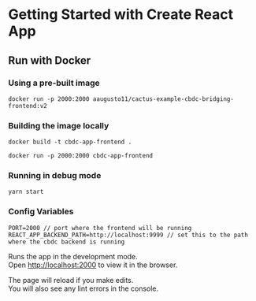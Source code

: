# Getting Started with Create React App

## Run with Docker

### Using a pre-built image

`docker run -p 2000:2000 aaugusto11/cactus-example-cbdc-bridging-frontend:v2`

### Building the image locally

```
docker build -t cbdc-app-frontend .

docker run -p 2000:2000 cbdc-app-frontend
```

### Running in debug mode

```
yarn start
```
### Config Variables  

```
PORT=2000 // port where the frontend will be running
REACT_APP_BACKEND_PATH=http://localhost:9999 // set this to the path where the cbdc backend is running
```

Runs the app in the development mode.\
Open [http://localhost:2000](http://localhost:2000) to view it in the browser.

The page will reload if you make edits.\
You will also see any lint errors in the console.
